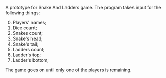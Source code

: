 A prototype for Snake And Ladders game.
The program takes input for the following things:

0. Players' names;
1. Dice count;
2. Snakes count;
3. Snake's head;
4. Snake's tail;
5. Ladders count;
6. Ladder's top;
7. Ladder's bottom;

The game goes on until only one of the players is remaining.
